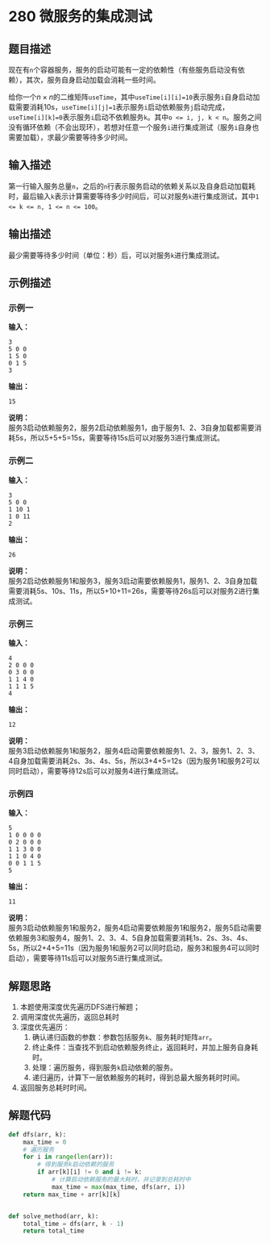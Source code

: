 # 280 微服务的集成测试

## 题目描述

现在有`n`个容器服务，服务的启动可能有一定的依赖性（有些服务启动没有依赖），其次，服务自身启动加载会消耗一些时间。

给你一个$n \times n$的二维矩阵`useTime`，其中`useTime[i][i]=10`表示服务`i`自身启动加载需要消耗10s，`useTime[i][j]=1`表示服务`i`启动依赖服务`j`启动完成，`useTime[i][k]=0`表示服务`i`启动不依赖服务`k`。其中`o <= i, j, k < n`。服务之间没有循环依赖（不会出现环），若想对任意一个服务`i`进行集成测试（服务`i`自身也需要加载），求最少需要等待多少时间。

## 输入描述

第一行输入服务总量`n`，之后的`n`行表示服务启动的依赖关系以及自身启动加载耗时，最后输入`k`表示计算需要等待多少时间后，可以对服务`k`进行集成测试，其中`1 <= k <= n, 1 <= n <= 100`。

## 输出描述

最少需要等待多少时间（单位：秒）后，可以对服务`k`进行集成测试。

## 示例描述

### 示例一

**输入：**
```text
3
5 0 0
1 5 0
0 1 5
3
```

**输出：**
```text
15
```

**说明：**  
服务3启动依赖服务2，服务2启动依赖服务1，由于服务1、2、3自身加载都需要消耗5s，所以5+5+5=15s，需要等待15s后可以对服务3进行集成测试。

### 示例二

**输入：**
```text
3
5 0 0
1 10 1
1 0 11
2
```

**输出：**
```text
26
```

**说明：**  
服务2启动依赖服务1和服务3，服务3启动需要依赖服务1，服务1、2、3自身加载需要消耗5s、10s、11s，所以5+10+11=26s，需要等待26s后可以对服务2进行集成测试。

### 示例三

**输入：**
```text
4
2 0 0 0
0 3 0 0
1 1 4 0
1 1 1 5
4
```

**输出：**
```text
12
```

**说明：**  
服务3启动依赖服务1和服务2，服务4启动需要依赖服务1、2、3，服务1、2、3、4自身加载需要消耗2s、3s、4s、5s，所以3+4+5=12s（因为服务1和服务2可以同时启动），需要等待12s后可以对服务4进行集成测试。

### 示例四

**输入：**
```text
5
1 0 0 0 0
0 2 0 0 0
1 1 3 0 0
1 1 0 4 0
0 0 1 1 5
5
```

**输出：**
```text
11
```

**说明：**  
服务3启动依赖服务1和服务2，服务4启动需要依赖服务1和服务2，服务5启动需要依赖服务3和服务4，服务1、2、3、4、5自身加载需要消耗1s、2s、3s、4s、5s，所以2+4+5=11s（因为服务1和服务2可以同时启动，服务3和服务4可以同时启动），需要等待11s后可以对服务5进行集成测试。

## 解题思路

1. 本题使用深度优先遍历DFS进行解题；
2. 调用深度优先遍历，返回总耗时
3. 深度优先遍历：
    1. 确认递归函数的参数：参数包括服务`k`、服务耗时矩阵`arr`。
    2. 终止条件：当查找不到启动依赖服务终止，返回耗时，并加上服务自身耗时。
    3. 处理：遍历服务，得到服务`k`启动依赖的服务。
    4. 递归遍历，计算下一层依赖服务的耗时，得到总最大服务耗时时间。
4. 返回服务总耗时时间。

## 解题代码

```python
def dfs(arr, k):
    max_time = 0
    # 遍历服务
    for i in range(len(arr)):
        # 得到服务k启动依赖的服务
        if arr[k][i] != 0 and i != k:
            # 计算启动依赖服务的最大耗时，并记录到总耗时中
            max_time = max(max_time, dfs(arr, i))
    return max_time + arr[k][k]


def solve_method(arr, k):
    total_time = dfs(arr, k - 1)
    return total_time
```